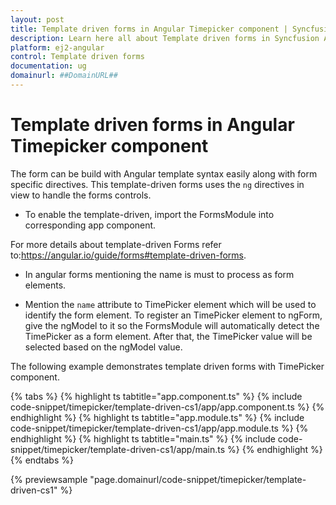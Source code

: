 ```yaml
---
layout: post
title: Template driven forms in Angular Timepicker component | Syncfusion
description: Learn here all about Template driven forms in Syncfusion Angular Timepicker component of Syncfusion Essential JS 2 and more.
platform: ej2-angular
control: Template driven forms 
documentation: ug
domainurl: ##DomainURL##
---
```


# Template driven forms in Angular Timepicker component

The form can be build with Angular template syntax easily along with form specific directives.
 This template-driven forms uses the `ng` directives in view to handle the forms controls.

* To enable the template-driven,  import the FormsModule into corresponding app component.

For more details about template-driven Forms refer to:<https://angular.io/guide/forms#template-driven-forms>.

* In angular forms mentioning the name is must to process as form elements.

* Mention the `name` attribute to TimePicker element which will be used to identify the
  form element. To register an TimePicker element to ngForm,  give the ngModel  to it
  so the FormsModule will  automatically detect the TimePicker as a form element.
  After that, the TimePicker value will be selected based on the ngModel value.

The following example  demonstrates template driven forms with TimePicker component.

{% tabs %}
{% highlight ts tabtitle="app.component.ts" %}
{% include code-snippet/timepicker/template-driven-cs1/app/app.component.ts %}
{% endhighlight %}
{% highlight ts tabtitle="app.module.ts" %}
{% include code-snippet/timepicker/template-driven-cs1/app/app.module.ts %}
{% endhighlight %}
{% highlight ts tabtitle="main.ts" %}
{% include code-snippet/timepicker/template-driven-cs1/app/main.ts %}
{% endhighlight %}
{% endtabs %}
  
{% previewsample "page.domainurl/code-snippet/timepicker/template-driven-cs1" %}